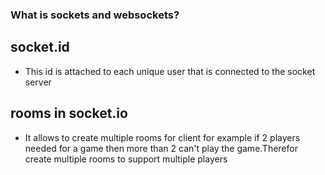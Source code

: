 

### What is sockets and websockets?


## socket.id
- This id is attached to each unique user that is connected to  the socket server


## rooms in socket.io

- It allows to create multiple rooms for client for example if 2 players needed for a game then more than 2 can't play the game.Therefor create multiple rooms to support multiple players

































